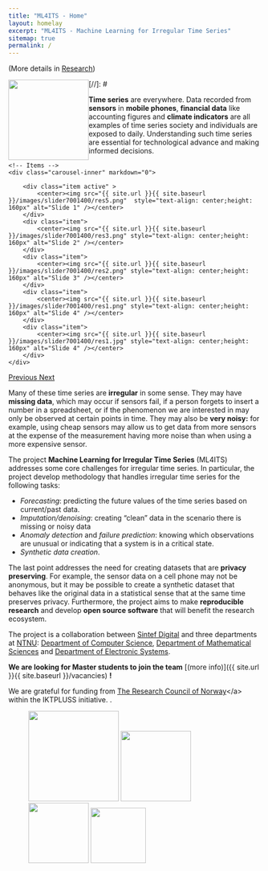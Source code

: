 ```yaml
---
title: "ML4ITS - Home"
layout: homelay
excerpt: "ML4ITS - Machine Learning for Irregular Time Series"
sitemap: true
permalink: /
---
```



(More details in [Research](research))


[//]: # <img src="{{ site.url }}{{ site.baseurl }}/images/logopic/ml4its.png" style="float: left;width: 160px"> 

**Time series** are everywhere. Data recorded from **sensors** in **mobile phones**, **financial data** like accounting figures and **climate indicators** are all examples of time series society and individuals are exposed to daily. Understanding such time series are essential for technological advance and making informed decisions. 

<div markdown="0" id="carousel" class="carousel slide" data-ride="carousel" data-interval="5000" data-pause="hover" >
    <!-- Menu -->
    <!--<ol class="carousel-indicators">
        <li data-target="#carousel" data-slide-to="0" class="active"></li>
        <li data-target="#carousel" data-slide-to="1"></li>
        <li data-target="#carousel" data-slide-to="2"></li>
        <li data-target="#carousel" data-slide-to="3"></li>
    </ol> !-->

    <!-- Items -->
    <div class="carousel-inner" markdown="0">

        <div class="item active" >
            <center><img src="{{ site.url }}{{ site.baseurl }}/images/slider7001400/res5.png"  style="text-align: center;height: 160px" alt="Slide 1" /></center>
        </div>
        <div class="item">
            <center><img src="{{ site.url }}{{ site.baseurl }}/images/slider7001400/res3.png" style="text-align: center;height: 160px" alt="Slide 2" /></center>
        </div>
        <div class="item">
            <center><img src="{{ site.url }}{{ site.baseurl }}/images/slider7001400/res2.png" style="text-align: center;height: 160px" alt="Slide 3" /></center>
        </div>
        <div class="item">
            <center><img src="{{ site.url }}{{ site.baseurl }}/images/slider7001400/res1.png" style="text-align: center;height: 160px" alt="Slide 4" /></center>
        </div>
        <div class="item">
            <center><img src="{{ site.url }}{{ site.baseurl }}/images/slider7001400/res1.jpg" style="text-align: center;height: 160px" alt="Slide 4" /></center>
        </div>
    </div>
  <a class="left carousel-control" href="#carousel" role="button" data-slide="prev">
    <span class="glyphicon glyphicon-chevron-left" aria-hidden="true"></span>
    <span class="sr-only">Previous</span>
  </a>
  <a class="right carousel-control" href="#carousel" role="button" data-slide="next">
    <span class="glyphicon glyphicon-chevron-right" aria-hidden="true"></span>
    <span class="sr-only">Next</span>
  </a>
</div>

Many of these time series are **irregular** in some sense. They may have **missing data**, which may occur if sensors fail, if a person forgets to insert a number in a spreadsheet, or if the phenomenon we are interested in may only be observed at certain points in time. They may also be **very noisy:** for example, using cheap sensors may allow us to get data from more sensors at the expense of the measurement having more noise than when using a more expensive sensor. 

The project **Machine Learning for Irregular Time Series** (ML4ITS) addresses some core challenges for irregular time series. In particular, the project develop methodology that handles irregular time series for the following tasks:

 - *Forecasting*: predicting the future values of the time series based on current/past data.
 - *Imputation/denoising*: creating “clean” data in the scenario there is missing or noisy data
 - *Anomaly detection* and *failure prediction*: knowing which observations are unusual or indicating that a system is in a critical state.
 - *Synthetic data creation*.
 
The last point addresses the need for creating datasets that are **privacy preserving**. For example, the sensor data on a cell phone may not be anonymous, but it may be possible to create a synthetic dataset that behaves like the original data in a statistical sense that at the same time preserves privacy. Furthermore, the project aims to make **reproducible research** and develop **open source software** that will benefit the research ecosystem.

The project is a collaboration between [Sintef Digital](https://www.sintef.no/digital/) and three departments at [NTNU](https://www.ntnu.edu/): [Department of Computer Science](https://www.ntnu.edu/idi), [Department of Mathematical Sciences](https://www.ntnu.edu/imf) and [Department of Electronic Systems](https://www.ntnu.edu/ies).


 <!-- **We are  hiring two PhD students and Master students to join the team** [(more info)]({{ site.url }}{{ site.baseurl }}/vacancies) **!** -->

**We are looking for Master students to join the team** [(more info)]({{ site.url }}{{ site.baseurl }}/vacancies) **!**

We are grateful for funding from [The Research Council of Norway](href="https://www.forskningsradet.no/")</a> within the IKTPLUSS initiative. .

<figure class="fourth">
  <img src="{{ site.url }}{{ site.baseurl }}/images/logopic/sintef.png" style="width: 180px">
  <img src="{{ site.url }}{{ site.baseurl }}/images/logopic/ntnu.png" style="width: 140px">
  <img src="{{ site.url }}{{ site.baseurl }}/images/logopic/ailab.png" style="width: 120px">
  <img src="{{ site.url }}{{ site.baseurl }}/images/logopic/iot_ntnu.png" style="width: 110px">
</figure>
